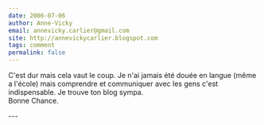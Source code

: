 ```yaml
---
date: 2006-07-06
author: Anne-Vicky
email: annevicky.carlier@gmail.com
site: http://annevickycarlier.blogspot.com
tags: comment
permalink: false
---
```


<p>C'est dur mais cela vaut le coup. Je n'ai jamais été douée en langue (même  a l'école) mais comprendre et communiquer avec les gens c'est indispensable. Je trouve ton blog sympa. <br />
Bonne Chance. </p>
---
